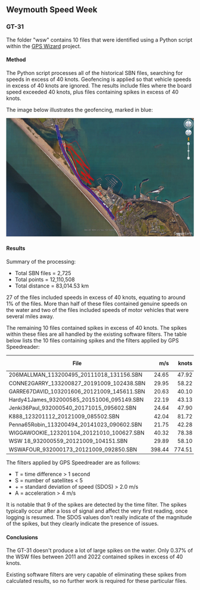 ## Weymouth Speed Week

### GT-31

The folder "wsw" contains 10 files that were identified using a Python script within the [GPS Wizard](https://logiqx.github.io/gps-wizard/) project.



#### Method

The Python script processes all of the historical SBN files, searching for speeds in excess of 40 knots. Geofencing is applied so that vehicle speeds in excess of 40 knots are ignored. The results include files where the board speed exceeded 40 knots, plus files containing spikes in excess of 40 knots.

The image below illustrates the geofencing, marked in blue:

![THOMP49NEIL_123200930_20191011_084954](img/THOMP49NEIL_123200930_20191011_084954.jpg)



#### Results

Summary of the processing:

- Total SBN files = 2,725
- Total points = 12,110,508
- Total distance = 83,014.53 km

27 of the files included speeds in excess of 40 knots, equating to around 1% of the files. More than half of these files contained genuine speeds on the water and two of the files included speeds of motor vehicles that were several miles away.

The remaining 10 files contained spikes in excess of 40 knots. The spikes within these files are all handled by the existing software filters. The table below lists the 10 files containing spikes and the filters applied by GPS Speedreader:

| File                                       | m/s    | knots  | km/h    | SDOS (m/s) | HDOP | Sats | Filters |
| ------------------------------------------ | -----: | -----: | ------: | ----: | --: | :--: | :-----: |
| 206MALLMAN_113200495_20111018_131156.SBN   | 24.65  | 47.92  | 88.74   | 1.827 | 1.2  | 9    | T       |
| CONNE2GARRY_133200827_20191009_102438.SBN  | 29.95  | 58.22  | 107.82  | 1.497 | 2.2  | 4    | TS      |
| GARRE67DAVID_103201606_20121009_145611.SBN | 20.63  | 40.10  | 74.27   | 1.497 | 2.2  | 4    | TS      |
| Hardy41James_932000585_20151006_095149.SBN | 22.19  | 43.13  | 79.88   | 2.780 | 2.0  | 6    | T+      |
| Jenki36Paul_932000540_20171015_095602.SBN  | 24.64  | 47.90  | 88.70   | 4.957 | 2.8  | 4    | TS+     |
| K888_123201112_20121009_085502.SBN         | 42.04  | 81.72  | 151.34  | 3.071 | 0.8  | 7    | TA+     |
| Penna65Robin_113200494_20141023_090602.SBN | 21.75  | 42.28  | 78.30   | 2.605 | 1.2  | 7    | T+      |
| WIGGAWOOKIE_123201104_20121010_100627.SBN  | 40.32  | 78.38  | 145.15  | 2.449 | 1.6  | 6    | T+      |
| WSW  18_932000559_20121009_104151.SBN      | 29.89  | 58.10  | 107.60  | 4.957 | 3.0  | 5    | T+      |
| WSWAFOUR_932000173_20121009_092850.SBN     | 398.44 | 774.51 | 1434.38 | 1.419 | 1.0  | 8    | A       |

The filters applied by GPS Speedreader are as follows:

- T = time difference > 1 second
- S = number of satellites < 5
- \+ = standard deviation of speed (SDOS) > 2.0 m/s
- A = acceleration > 4 m/s

It is notable that 9 of the spikes are detected by the time filter. The spikes typically occur after a loss of signal and affect the very first reading, once logging is resumed. The SDOS values don't really indicate of the magnitude of the spikes, but they clearly indicate the presence of issues.



#### Conclusions

The GT-31 doesn't produce a lot of large spikes on the water. Only 0.37% of the WSW files between 2011 and 2022 contained spikes in excess of 40 knots.

Existing software filters are very capable of eliminating these spikes from calculated results, so no further work is required for these particular files.
